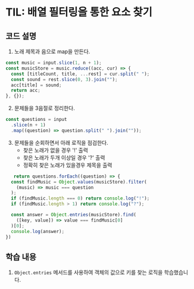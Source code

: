 # TIL: 배열 필터링을 통한 요소 찾기
## 코드 설명
1. 노래 제목과 음으로 map을 만든다.
```javascript
const music = input.slice(1, n + 1);
const musicStore = music.reduce((acc, cur) => {
  const [titleCount, title, ...rest] = cur.split(" ");
  const sound = rest.slice(0, 3).join("");
  acc[title] = sound;
  return acc;
}, {});
```
2. 문제들을 3음절로 정리한다.
```javascript
const questions = input
  .slice(n + 1)
  .map((question) => question.split(" ").join(""));
```
3. 문제들을 순회하면서 아래 로직을 점검한다.
   - 찾은 노래가 없을 경우 '!' 출력
   - 찾은 노래가 두개 이상일 경우 '?' 출력
   - 정확히 찾은 노래가 있을경우 제목을 출력
```javascript
   return questions.forEach((question) => {
  const findMusic = Object.values(musicStore).filter(
    (music) => music === question
  );
  if (findMusic.length === 0) return console.log("!");
  if (findMusic.length > 1) return console.log("?");

  const answer = Object.entries(musicStore).find(
    ([key, value]) => value === findMusic[0]
  )[0];
  console.log(answer);
})
```

## 학습 내용
1. `Object.entries` 메서드를 사용하여 객체의 값으로 키를 찾는 로직을 학습했습니다.
